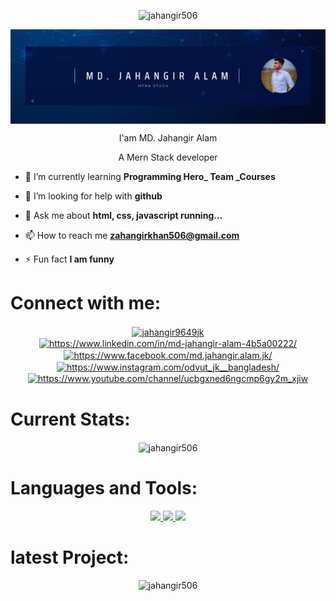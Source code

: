 <p align="center"> <img src="https://komarev.com/ghpvc/?username=jahangir506&label=Profile%20views&color=0e75b6&style=flat" alt="jahangir506" /> </p>

<img align="center" width="900" src="https://raw.githubusercontent.com/Jahangir506/Jahangir506/main/assets/cover/cover/cover.png"/>

<p align="center">I'am MD. Jahangir Alam</p>
<p align="center">A Mern Stack developer </p>

- 🌱 I’m currently learning **Programming Hero\_ Team \_Courses**

- 🤝 I’m looking for help with **github**

- 💬 Ask me about **html, css, javascript running...**

- 📫 How to reach me **zahangirkhan506@gmail.com**

- ⚡ Fun fact **I am funny**

# Connect with me:

<p align="center">
<a href="https://twitter.com/jahangir9649jk" target="blank"><img align="center" src="https://raw.githubusercontent.com/rahuldkjain/github-profile-readme-generator/master/src/images/icons/Social/twitter.svg" alt="jahangir9649jk" height="30" width="40" /></a>
<a href="https://linkedin.com/in/https://www.linkedin.com/in/md-jahangir-alam-4b5a00222/" target="blank"><img align="center" src="https://raw.githubusercontent.com/rahuldkjain/github-profile-readme-generator/master/src/images/icons/Social/linked-in-alt.svg" alt="https://www.linkedin.com/in/md-jahangir-alam-4b5a00222/" height="30" width="40" /></a>
<a href="https://www.facebook.com/MD.Jahangir.Alam.JK/" target="blank"><img align="center" src="https://raw.githubusercontent.com/rahuldkjain/github-profile-readme-generator/master/src/images/icons/Social/facebook.svg" alt="https://www.facebook.com/md.jahangir.alam.jk/" height="30" width="40" /></a>
<a href="https://instagram.com/https://www.instagram.com/odvut_jk__bangladesh/" target="blank"><img align="center" src="https://raw.githubusercontent.com/rahuldkjain/github-profile-readme-generator/master/src/images/icons/Social/instagram.svg" alt="https://www.instagram.com/odvut_jk__bangladesh/" height="30" width="40" /></a>
<a href="https://www.youtube.com/c/https://www.youtube.com/channel/ucbgxned6ngcmp6gy2m_xjiw" target="blank"><img align="center" src="https://raw.githubusercontent.com/rahuldkjain/github-profile-readme-generator/master/src/images/icons/Social/youtube.svg" alt="https://www.youtube.com/channel/ucbgxned6ngcmp6gy2m_xjiw" height="30" width="40" /></a>
</p>

# Current Stats:

<p align="center"><img align="center" src="https://github-readme-streak-stats.herokuapp.com/?user=jahangir506&" alt="jahangir506" />
</p>

# Languages and Tools:

<p align="center">
  <a href="https://skillicons.dev">
    <img src="https://skillicons.dev/icons?i=html,css,tailwind,js,react" />
  </a>
  <a href="https://skillicons.dev">
    <img src="https://skillicons.dev/icons?i=mongodb,express,firebase" />
  </a>
  <a href="https://skillicons.dev">
    <img src="https://skillicons.dev/icons?i=git,vercel,figma,netlify" />
  </a>
</p>

# latest Project:

<p align="center">
<img width="400"  src="https://github-readme-stats.vercel.app/api/top-langs?username=jahangir506&show_icons=true&locale=en&layout=compact" alt="jahangir506" />
</p>
